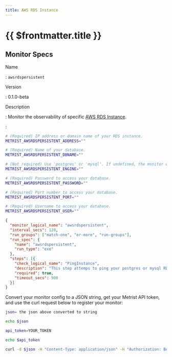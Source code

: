 ```yaml
---
title: AWS RDS Instance
---
```


# {{ $frontmatter.title }}

## Monitor Specs

Name

: `awsrdspersistent`

Version

: 0.1.0-beta

Description

: Monitor the observability of specific [AWS RDS Instance](https://aws.amazon.com/rds/).

: &nbsp;


<!--@include: /parts/_1.md-->


<!--@include: /parts/_2.md-->


<!--@include: /parts/_3.md-->


```sh
# (Required) IP address or domain name of your RDS instance.
METRIST_AWSRDSPERSISTENT_ADDRESS=""

# (Required) Name of your database.
METRIST_AWSRDSPERSISTENT_DBNAME=""

# (Not required) Use 'postgres' or 'mysql'. If undefined, the monitor will default to mysql. [Contact us to support other engines.](https://metrist.io/contact/)
METRIST_AWSRDSPERSISTENT_ENGINE=""

# (Required) Password to access your database.
METRIST_AWSRDSPERSISTENT_PASSWORD=""

# (Required) Port number to access your database.
METRIST_AWSRDSPERSISTENT_PORT=""

# (Required) Username to access your database.
METRIST_AWSRDSPERSISTENT_USER=""
```

<!--@include: /parts/tips_env-vars.md -->


<!--@include: /parts/_4.md-->


```json
{
  "monitor_logical_name": "awsrdspersistent",
  "interval_secs": 120,
  "run_groups": ["match-one", "or-more", "run-groups"],
  "run_spec": {
    "name": "awsrdspersistent",
    "run_type": "exe"
  },
  "steps": [{
    "check_logical_name": "PingInstance",
    "description": "This step attemps to ping your postgres or mysql RDS instance.",
    "required": true,
    "timeout_secs": 900
  }]
}
```

Convert your monitor config to a JSON string, get your Metrist API token, and use the curl request below to register your monitor:

```sh
json= the json above converted to string

echo $json

api_token=YOUR_TOKEN

echo $api_token

curl -d $json -H "Content-Type: application/json" -H "Authorization: Bearer $api_token" 'https://app.metrist.io/api/v0/monitor-config'

```

<!--@include: /parts/tips_api.md-->


<!--@include: /parts/_5.md-->


<!--@include: /parts/result.md-->